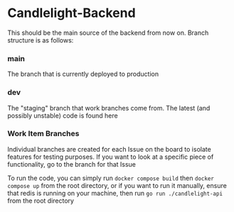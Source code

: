 # Candlelight-Backend

This should be the main source of the backend from now on. Branch structure is as follows:

### main
The branch that is currently deployed to production

### dev
The "staging" branch that work branches come from. The latest (and possibly unstable) code is found here

### Work Item Branches
Individual branches are created for each Issue on the board to isolate features for testing purposes. If you want to look at a specific piece of functionality, go to the branch for that Issue

To run the code, you can simply run `docker compose build` then `docker compose up` from the root directory, or if you want to run it manually, ensure that redis is running on your machine, then run `go run ./candlelight-api` from the root directory
